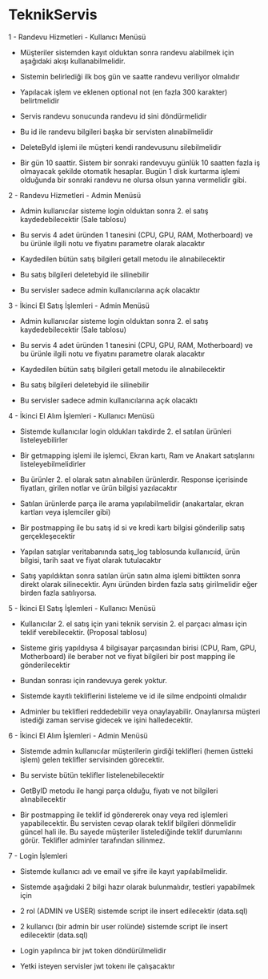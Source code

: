# TeknikServis

1 - Randevu Hizmetleri - Kullanıcı Menüsü

* Müşteriler sistemden kayıt olduktan sonra randevu alabilmek için aşağıdaki akışı kullanabilmelidir.

* Sistemin belirlediği ilk boş gün ve saatte randevu veriliyor olmalıdır

* Yapılacak işlem ve eklenen optional not (en fazla 300 karakter) belirtmelidir

* Servis randevu sonucunda randevu id sini döndürmelidir

* Bu id ile randevu bilgileri başka bir servisten alınabilmelidir

* DeleteById işlemi ile müşteri kendi randevusunu silebilmelidir

* Bir gün 10 saattir. Sistem bir sonraki randevuyu günlük 10 saatten fazla iş olmayacak şekilde otomatik hesaplar. Bugün 1 disk kurtarma işlemi olduğunda bir sonraki randevu ne olursa olsun yarına vermelidir gibi.

2 - Randevu Hizmetleri - Admin Menüsü

* Admin kullanıcılar sisteme login olduktan sonra 2. el satış kaydedebilecektir (Sale tablosu)

* Bu servis 4 adet üründen 1 tanesini (CPU, GPU, RAM, Motherboard) ve bu ürünle ilgili notu ve fiyatını parametre olarak alacaktır

* Kaydedilen bütün satış bilgileri getall metodu ile alınabilecektir

* Bu satış bilgileri deletebyid ile silinebilir

* Bu servisler sadece admin kullanıcılarına açık olacaktır

3 - İkinci El Satış İşlemleri - Admin Menüsü

* Admin kullanıcılar sisteme login olduktan sonra 2. el satış kaydedebilecektir (Sale tablosu)

* Bu servis 4 adet üründen 1 tanesini (CPU, GPU, RAM, Motherboard) ve bu ürünle ilgili notu ve fiyatını parametre olarak alacaktır

* Kaydedilen bütün satış bilgileri getall metodu ile alınabilecektir

* Bu satış bilgileri deletebyid ile silinebilir

* Bu servisler sadece admin kullanıcılarına açık olacaktı

4 - İkinci El Alım İşlemleri - Kullanıcı Menüsü

* Sistemde kullanıcılar login oldukları takdirde 2. el satılan ürünleri listeleyebilirler

* Bir getmapping işlemi ile işlemci, Ekran kartı, Ram ve Anakart satışlarını listeleyebilmelidirler

* Bu ürünler 2. el olarak satın alınabilen ürünlerdir. Response içerisinde fiyatları, girilen notlar ve ürün bilgisi yazılacaktır

* Satılan ürünlerde parça ile arama yapılabilmelidir (anakartalar, ekran kartları veya işlemciler gibi)

* Bir postmapping ile bu satış id si ve kredi kartı bilgisi gönderilip satış gerçekleşecektir

* Yapılan satışlar veritabanında satış_log tablosunda kullanıcıid, ürün bilgisi, tarih saat ve fiyat olarak tutulacaktır

* Satış yapıldıktan sonra satılan ürün satın alma işlemi bittikten sonra direkt olarak silinecektir. Aynı üründen birden fazla satış girilmelidir eğer birden fazla satılıyorsa.

5 - İkinci El Satış İşlemleri - Kullanıcı Menüsü

* Kullanıcılar 2. el satış için yani teknik servisin 2. el parçacı alması için teklif verebilecektir. (Proposal tablosu)

* Sisteme giriş yapıldıysa 4 bilgisayar parçasından birisi (CPU, Ram, GPU, Motherboard) ile beraber not ve fiyat bilgileri bir post mapping ile gönderilecektir

* Bundan sonrası için randevuya gerek yoktur.

* Sistemde kayıtlı tekliflerini listeleme ve id ile silme endpointi olmalıdır

* Adminler bu teklifleri reddedebilir veya onaylayabilir. Onaylanırsa müşteri istediği zaman servise gidecek ve işini halledecektir.

6 - İkinci El Alım İşlemleri - Admin Menüsü

* Sistemde admin kullanıcılar müşterilerin girdiği teklifleri (hemen üstteki işlem) gelen teklifler servisinden görecektir.

* Bu serviste bütün teklifler listelenebilecektir

* GetByID metodu ile hangi parça olduğu, fiyatı ve not bilgileri alınabilecektir

* Bir postmapping ile teklif id göndererek onay veya red işlemleri yapabilecektir. Bu servisten cevap olarak teklif bilgileri dönmelidir güncel hali ile.
Bu sayede müşteriler listelediğinde teklif durumlarını görür. Teklifler adminler tarafından silinmez.

7 - Login İşlemleri

* Sistemde kullanıcı adı ve email ve şifre ile kayıt yapılabilmelidir.

* Sistemde aşağıdaki 2 bilgi hazır olarak bulunmalıdır, testleri yapabilmek için

* 2 rol (ADMIN ve USER) sistemde script ile insert edilecektir (data.sql)

* 2 kullanıcı (bir admin bir user rolünde) sistemde script ile insert edilecektir (data.sql)

* Login yapılınca bir jwt token döndürülmelidir

* Yetki isteyen servisler jwt tokenı ile çalışacaktır
